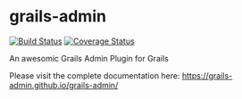 grails-admin
============
[![Build Status](https://travis-ci.org/grails-admin/grails-admin.svg?branch=master)](https://travis-ci.org/grails-admin/grails-admin)
[![Coverage Status](https://coveralls.io/repos/grails-admin/grails-admin/badge.png?branch=master)](https://coveralls.io/r/grails-admin/grails-admin?branch=master)

An awesomic Grails Admin Plugin for Grails

Please visit the complete documentation here:
https://grails-admin.github.io/grails-admin/

